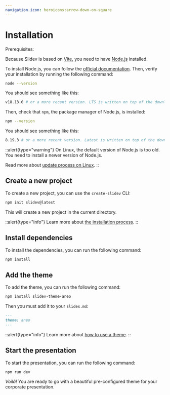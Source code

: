 ```yaml
---
navigation.icon: heroicons:arrow-down-on-square
---
```


# Installation

Prerequisites:

Because Slidev is based on [Vite](https://vitejs.dev/), you need to have [Node.js](https://nodejs.org/) installed.

To install Node.js, you can follow the [official documentation](https://nodejs.org/en/download/). Then, verify your installation by running the following command:

```bash
node --version
```

You should see something like this:

```bash
v18.13.0 # or a more recent version. LTS is written on top of the download page.
```

Then, check that `npm`, the package manager of Node.js, is installed:

```bash
npm --version
```

You should see something like this:

```bash
8.19.3 # or a more recent version. Latest is written on top of the download page.
```

::alert{type="warning"}
On Linux, the default version of Node.js is too old. You need to install a newer version of Node.js.

Read more about [update process on Linux](https://askubuntu.com/questions/426750/how-can-i-update-my-nodejs-to-the-latest-version).
::

## Create a new project

To create a new project, you can use the `create-slidev` CLI:

```bash
npm init slidev@latest
```

This will create a new project in the current directory.

::alert{type="info"}
Learn more about [the installation process](https://sli.dev/guide/install.html#slidev-export-entry).
::

## Install dependencies

To install the dependencies, you can run the following command:

```bash
npm install
```

## Add the theme

To add the theme, you can run the following command:

```bash
npm install slidev-theme-aneo
```

Then you must add it to your `slides.md`:

```md
---
theme: aneo
---
```

::alert{type="info"}
Learn more about [how to use a theme](https://sli.dev/themes/use).
::

## Start the presentation

To start the presentation, you can run the following command:

```bash
npm run dev
```

_Voilà_! You are ready to go with a beautiful pre-configured theme for your corporate presentation.
